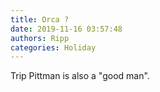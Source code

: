 ```yaml
---
title: Orca ?
date: 2019-11-16 03:57:48
authors: Ripp
categories: Holiday
---
```


 Trip Pittman is also a "good man".